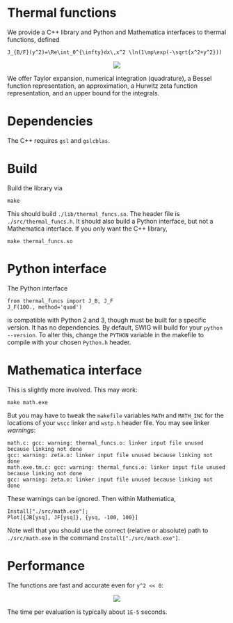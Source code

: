# Thermal functions

We provide a C++ library and Python and Mathematica interfaces to thermal functions, defined

    J_{B/F}(y^2)=\Re\int_0^{\infty}dx\,x^2 \ln(1\mp\exp(-\sqrt{x^2+y^2}))
    
<p align="center">
  <img src="https://latex.codecogs.com/png.latex?J_{B/F}(y^2)=\Re\int_0^{\infty}dx\,x^2&space;\ln(1\mp\exp(-\sqrt{x^2&plus;y^2}))"/>
</p>    

  
We offer Taylor expansion, numerical integration (quadrature), a Bessel function 
representation, an approximation, a Hurwitz zeta function representation, and an upper bound for the integrals.

# Dependencies

The C++ requires `gsl` and `gslcblas`.

# Build

Build the library via 

    make
    
This should build `./lib/thermal_funcs.so`. The header file is `./src/thermal_funcs.h`. It should also build a Python interface, but not a Mathematica interface. 
If you only want the C++ library,

    make thermal_funcs.so 

# Python interface

The Python interface 

    from thermal_funcs import J_B, J_F
    J_F(100., method='quad')
    
is compatible with Python 2 and 3, though must be built for a specific version. It has no dependencies. By default,
SWIG will build for your `python --version`. To alter this, change the `PYTHON` variable in the makefile to compile with
your chosen `Python.h` header.

# Mathematica interface

This is slightly more involved. This may work:

    make math.exe
    
But you may have to tweak the `makefile` variables `MATH` and `MATH_INC` for the locations of your `wscc` linker and `wstp.h` header file. 
You may see linker *warnings*:

    math.c: gcc: warning: thermal_funcs.o: linker input file unused because linking not done
    gcc: warning: zeta.o: linker input file unused because linking not done
    math.exe.tm.c: gcc: warning: thermal_funcs.o: linker input file unused because linking not done
    gcc: warning: zeta.o: linker input file unused because linking not done

These warnings can be ignored. Then within Mathematica,

    Install["./src/math.exe"];
    Plot[{JB[ysq], JF[ysq]}, {ysq, -100, 100}]
    
Note well that you should use the correct (relative or absolute) path to `./src/math.exe` in the command `Install["./src/math.exe"]`.

# Performance

The functions are fast and accurate even for `y^2 << 0`:

<p align="center">
  <img src="https://user-images.githubusercontent.com/3758193/27900262-fad8eaf8-6270-11e7-8324-4e745fd04301.png"/>
</p>

The time per evaluation is typically about `1E-5` seconds.

